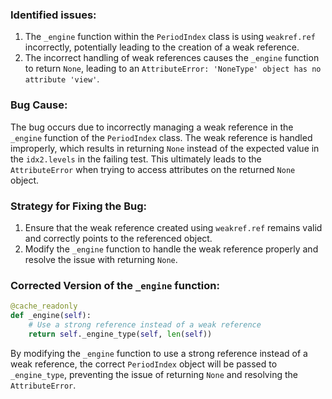 ### Identified issues:
1. The `_engine` function within the `PeriodIndex` class is using `weakref.ref` incorrectly, potentially leading to the creation of a weak reference.
2. The incorrect handling of weak references causes the `_engine` function to return `None`, leading to an `AttributeError: 'NoneType' object has no attribute 'view'`.

### Bug Cause:
The bug occurs due to incorrectly managing a weak reference in the `_engine` function of the `PeriodIndex` class. The weak reference is handled improperly, which results in returning `None` instead of the expected value in the `idx2.levels` in the failing test. This ultimately leads to the `AttributeError` when trying to access attributes on the returned `None` object.

### Strategy for Fixing the Bug:
1. Ensure that the weak reference created using `weakref.ref` remains valid and correctly points to the referenced object.
2. Modify the `_engine` function to handle the weak reference properly and resolve the issue with returning `None`.

### Corrected Version of the `_engine` function:
```python
@cache_readonly
def _engine(self):
    # Use a strong reference instead of a weak reference
    return self._engine_type(self, len(self))
```

By modifying the `_engine` function to use a strong reference instead of a weak reference, the correct `PeriodIndex` object will be passed to `_engine_type`, preventing the issue of returning `None` and resolving the `AttributeError`.